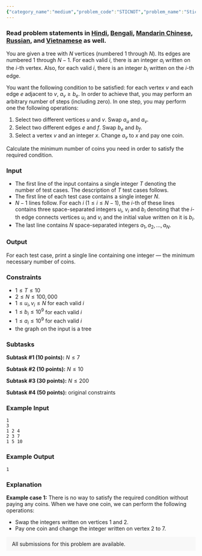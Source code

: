 ```yaml
---
{"category_name":"medium","problem_code":"STICNOT","problem_name":"Sticky Notes","problemComponents":{"constraints":"","constraintsState":false,"subtasks":"","subtasksState":false,"inputFormat":"","inputFormatState":false,"outputFormat":"","outputFormatState":false,"sampleTestCases":{"0":{"id":1,"input":"1\r\n3\r\n1 2 4\r\n2 3 7\r\n1 5 10","output":1,"explanation":"**Example case 1:** There is no way to satisfy the required condition without paying any coins. When we have one coin, we can perform the following operations:\r\n- Swap the integers written on vertices $1$ and $2$.\r\n- Pay one coin and change the integer written on vertex $2$ to $7$.","isDeleted":false}}},"video_editorial_url":"","languages_supported":{"0":"CPP14","1":"C","2":"JAVA","3":"PYTH 3.6","4":"PYTH","5":"PYP3","6":"CS2","7":"ADA","8":"PYPY","9":"TEXT","10":"PAS fpc","11":"NODEJS","12":"RUBY","13":"PHP","14":"GO","15":"HASK","16":"TCL","17":"PERL","18":"SCALA","19":"LUA","20":"kotlin","21":"BASH","22":"JS","23":"LISP sbcl","24":"rust","25":"PAS gpc","26":"BF","27":"CLOJ","28":"R","29":"D","30":"CAML","31":"FORT","32":"ASM","33":"swift","34":"FS","35":"WSPC","36":"LISP clisp","37":"SQL","38":"SCM guile","39":"PERL6","40":"ERL","41":"CLPS","42":"ICK","43":"NICE","44":"PRLG","45":"ICON","46":"COB","47":"SCM chicken","48":"PIKE","49":"SCM qobi","50":"ST","51":"NEM"},"max_timelimit":1,"source_sizelimit":50000,"problem_author":"saboon","problem_tester":null,"date_added":"21-10-2019","tags":{"0":"binary","1":"dec19","2":"greedy","3":"medium","4":"melfice","5":"saboon","6":"trees"},"problem_difficulty_level":"Medium","best_tag":"Binary Search","editorial_url":"https://discuss.codechef.com/problems/STICNOT","time":{"view_start_date":1576488720,"submit_start_date":1576488720,"visible_start_date":1576488720,"end_date":1735669800},"is_direct_submittable":false,"problemDiscussURL":"https://discuss.codechef.com/search?q=STICNOT","is_proctored":false,"visitedContests":{},"layout":"problem"}
---
```

### Read problem statements in [Hindi](https://www.codechef.com/download/translated/DEC19/hindi/STICNOT.pdf), [Bengali](https://www.codechef.com/download/translated/DEC19/bengali/STICNOT.pdf), [Mandarin Chinese](https://www.codechef.com/download/translated/DEC19/mandarin/STICNOT.pdf), [Russian](https://www.codechef.com/download/translated/DEC19/russian/STICNOT.pdf), and [Vietnamese](https://www.codechef.com/download/translated/DEC19/vietnamese/STICNOT.pdf) as well.

You are given a tree with $N$ vertices (numbered $1$ through $N$). Its edges are numbered $1$ through $N-1$. For each valid $i$, there is an integer $a_i$ written on the $i$-th vertex. Also, for each valid $i$, there is an integer $b_i$ written on the $i$-th edge.

You want the following condition to be satisfied: for each vertex $v$ and each edge $e$ adjacent to $v$, $a_v \ge b_e$. In order to achieve that, you may perform an arbitrary number of steps (including zero). In one step, you may perform one the following operations:
1. Select two different vertices $u$ and $v$. Swap $a_u$ and $a_v$.
2. Select two different edges $e$ and $f$. Swap $b_e$ and $b_f$.
3. Select a vertex $v$ and an integer $x$. Change $a_v$ to $x$ and pay one coin.

Calculate the minimum number of coins you need in order to satisfy the required condition.

### Input
- The first line of the input contains a single integer $T$ denoting the number of test cases. The description of $T$ test cases follows.
- The first line of each test case contains a single integer $N$.
- $N-1$ lines follow. For each $i$ ($1 \le i \le N-1$), the $i$-th of these lines contains three space-separated integers $u_i$, $v_i$ and $b_i$ denoting that the $i$-th edge connects vertices $u_i$ and $v_i$ and the initial value written on it is $b_i$.
- The last line contains $N$ space-separated integers $a_1, a_2, \ldots, a_N$.

### Output
For each test case, print a single line containing one integer ― the minimum necessary number of coins.

### Constraints 
- $1 \le T \le 10$
- $2 \le N \le 100,000$
- $1 \le u_i, v_i \le N$ for each valid $i$
- $1 \le b_i \le 10^9$ for each valid $i$
- $1 \le a_i \le 10^9$ for each valid $i$
- the graph on the input is a tree

### Subtasks
**Subtask #1 (10 points):** $N \le 7$

**Subtask #2 (10 points):** $N \le 10$

**Subtask #3 (30 points):** $N \le 200$

**Subtask #4 (50 points):** original constraints

### Example Input
```
1
3
1 2 4
2 3 7
1 5 10
```

### Example Output
```
1
```

### Explanation
**Example case 1:** There is no way to satisfy the required condition without paying any coins. When we have one coin, we can perform the following operations:
- Swap the integers written on vertices $1$ and $2$.
- Pay one coin and change the integer written on vertex $2$ to $7$.

<aside style='background: #f8f8f8;padding: 10px 15px;'><div>All submissions for this problem are available.</div></aside>